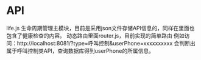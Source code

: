 # API
life.js 生命周期管理主模块，目前是采用json文件存储API信息的，同样在里面也包含了健康检查的内容。
动态路由里面router.js，目前实现的简单路由
例如访问：http://localhost:8081/?type=呼叫控制&userPhone=xxxxxxxxxx
会判断出属于呼叫控制类API，查询数据库得到userPhone的所属信息。

